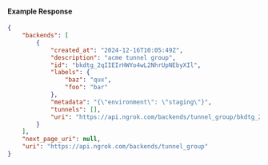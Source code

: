 <!-- Code generated for API Clients. DO NOT EDIT. -->

#### Example Response

```json
{
	"backends": [
		{
			"created_at": "2024-12-16T10:05:49Z",
			"description": "acme tunnel group",
			"id": "bkdtg_2qIIEIrHWYo4wL2NhrUpNEbyXIl",
			"labels": {
				"baz": "qux",
				"foo": "bar"
			},
			"metadata": "{\"environment\": \"staging\"}",
			"tunnels": [],
			"uri": "https://api.ngrok.com/backends/tunnel_group/bkdtg_2qIIEIrHWYo4wL2NhrUpNEbyXIl"
		}
	],
	"next_page_uri": null,
	"uri": "https://api.ngrok.com/backends/tunnel_group"
}
```
